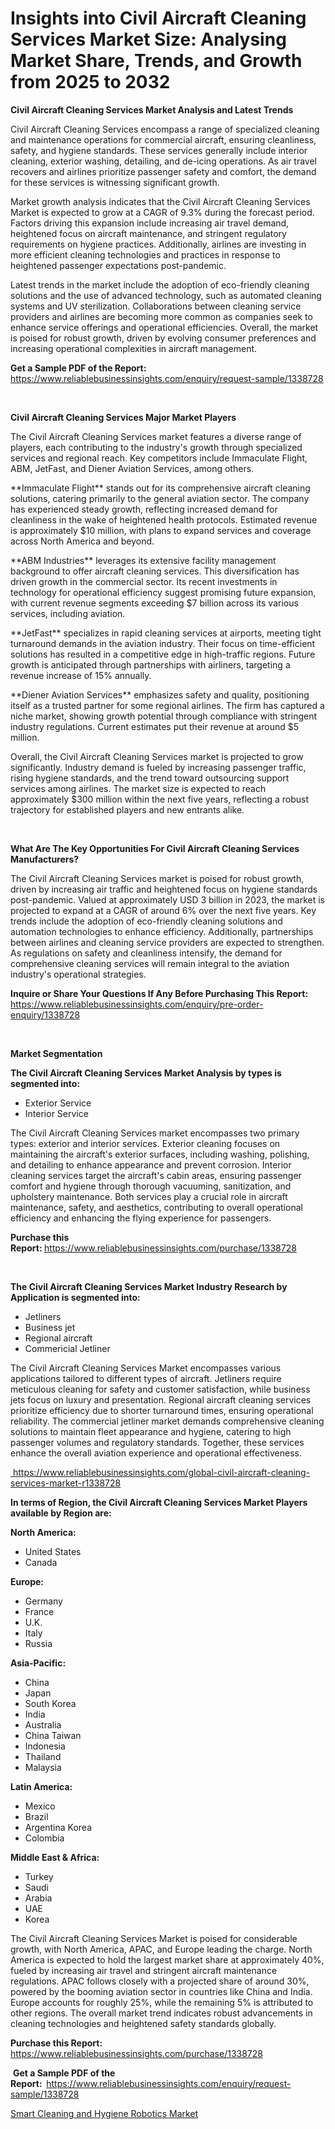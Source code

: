 <p><h1>Insights into Civil Aircraft Cleaning Services Market Size: Analysing Market Share, Trends, and Growth from 2025 to 2032</h1></p><p><strong>Civil Aircraft Cleaning Services Market Analysis and Latest Trends</strong></p>
<p><p>Civil Aircraft Cleaning Services encompass a range of specialized cleaning and maintenance operations for commercial aircraft, ensuring cleanliness, safety, and hygiene standards. These services generally include interior cleaning, exterior washing, detailing, and de-icing operations. As air travel recovers and airlines prioritize passenger safety and comfort, the demand for these services is witnessing significant growth.</p><p>Market growth analysis indicates that the Civil Aircraft Cleaning Services Market is expected to grow at a CAGR of 9.3% during the forecast period. Factors driving this expansion include increasing air travel demand, heightened focus on aircraft maintenance, and stringent regulatory requirements on hygiene practices. Additionally, airlines are investing in more efficient cleaning technologies and practices in response to heightened passenger expectations post-pandemic.</p><p>Latest trends in the market include the adoption of eco-friendly cleaning solutions and the use of advanced technology, such as automated cleaning systems and UV sterilization. Collaborations between cleaning service providers and airlines are becoming more common as companies seek to enhance service offerings and operational efficiencies. Overall, the market is poised for robust growth, driven by evolving consumer preferences and increasing operational complexities in aircraft management.</p></p>
<p><strong>Get a Sample PDF of the Report:&nbsp;</strong> <a href="https://www.reliablebusinessinsights.com/enquiry/request-sample/1338728?utm_campaign=2440&utm_medium=2&utm_source=Github&utm_content=ia&utm_term=27032025&utm_id=civil-aircraft-cleaning-services">https://www.reliablebusinessinsights.com/enquiry/request-sample/1338728</a></p>
<p>&nbsp;</p>
<p><strong>Civil Aircraft Cleaning Services Major Market Players</strong></p>
<p><p>The Civil Aircraft Cleaning Services market features a diverse range of players, each contributing to the industry's growth through specialized services and regional reach. Key competitors include Immaculate Flight, ABM, JetFast, and Diener Aviation Services, among others.</p><p>**Immaculate Flight** stands out for its comprehensive aircraft cleaning solutions, catering primarily to the general aviation sector. The company has experienced steady growth, reflecting increased demand for cleanliness in the wake of heightened health protocols. Estimated revenue is approximately $10 million, with plans to expand services and coverage across North America and beyond.</p><p>**ABM Industries** leverages its extensive facility management background to offer aircraft cleaning services. This diversification has driven growth in the commercial sector. Its recent investments in technology for operational efficiency suggest promising future expansion, with current revenue segments exceeding $7 billion across its various services, including aviation.</p><p>**JetFast** specializes in rapid cleaning services at airports, meeting tight turnaround demands in the aviation industry. Their focus on time-efficient solutions has resulted in a competitive edge in high-traffic regions. Future growth is anticipated through partnerships with airliners, targeting a revenue increase of 15% annually.</p><p>**Diener Aviation Services** emphasizes safety and quality, positioning itself as a trusted partner for some regional airlines. The firm has captured a niche market, showing growth potential through compliance with stringent industry regulations. Current estimates put their revenue at around $5 million.</p><p>Overall, the Civil Aircraft Cleaning Services market is projected to grow significantly. Industry demand is fueled by increasing passenger traffic, rising hygiene standards, and the trend toward outsourcing support services among airlines. The market size is expected to reach approximately $300 million within the next five years, reflecting a robust trajectory for established players and new entrants alike.</p></p>
<p>&nbsp;</p>
<p><strong>What Are The Key Opportunities For Civil Aircraft Cleaning Services Manufacturers?</strong></p>
<p><p>The Civil Aircraft Cleaning Services market is poised for robust growth, driven by increasing air traffic and heightened focus on hygiene standards post-pandemic. Valued at approximately USD 3 billion in 2023, the market is projected to expand at a CAGR of around 6% over the next five years. Key trends include the adoption of eco-friendly cleaning solutions and automation technologies to enhance efficiency. Additionally, partnerships between airlines and cleaning service providers are expected to strengthen. As regulations on safety and cleanliness intensify, the demand for comprehensive cleaning services will remain integral to the aviation industry's operational strategies.</p></p>
<p><strong>Inquire or Share Your Questions If Any Before Purchasing This Report:</strong> <a href="https://www.reliablebusinessinsights.com/enquiry/pre-order-enquiry/1338728?utm_campaign=2440&utm_medium=2&utm_source=Github&utm_content=ia&utm_term=27032025&utm_id=civil-aircraft-cleaning-services">https://www.reliablebusinessinsights.com/enquiry/pre-order-enquiry/1338728</a></p>
<p>&nbsp;</p>
<p><strong>Market Segmentation</strong></p>
<p><strong>The Civil Aircraft Cleaning Services Market Analysis by types is segmented into:</strong></p>
<p><ul><li>Exterior Service</li><li>Interior Service</li></ul></p>
<p><p>The Civil Aircraft Cleaning Services market encompasses two primary types: exterior and interior services. Exterior cleaning focuses on maintaining the aircraft's exterior surfaces, including washing, polishing, and detailing to enhance appearance and prevent corrosion. Interior cleaning services target the aircraft's cabin areas, ensuring passenger comfort and hygiene through thorough vacuuming, sanitization, and upholstery maintenance. Both services play a crucial role in aircraft maintenance, safety, and aesthetics, contributing to overall operational efficiency and enhancing the flying experience for passengers.</p></p>
<p><strong>Purchase this Report:&nbsp;</strong><a href="https://www.reliablebusinessinsights.com/purchase/1338728?utm_campaign=2440&utm_medium=2&utm_source=Github&utm_content=ia&utm_term=27032025&utm_id=civil-aircraft-cleaning-services">https://www.reliablebusinessinsights.com/purchase/1338728</a></p>
<p>&nbsp;</p>
<p><strong>The Civil Aircraft Cleaning Services Market Industry Research by Application is segmented into:</strong></p>
<p><ul><li>Jetliners</li><li>Business jet</li><li>Regional aircraft</li><li>Commericial Jetliner</li></ul></p>
<p><p>The Civil Aircraft Cleaning Services Market encompasses various applications tailored to different types of aircraft. Jetliners require meticulous cleaning for safety and customer satisfaction, while business jets focus on luxury and presentation. Regional aircraft cleaning services prioritize efficiency due to shorter turnaround times, ensuring operational reliability. The commercial jetliner market demands comprehensive cleaning solutions to maintain fleet appearance and hygiene, catering to high passenger volumes and regulatory standards. Together, these services enhance the overall aviation experience and operational effectiveness.</p></p>
<p><a href="https://www.reliablebusinessinsights.com/global-civil-aircraft-cleaning-services-market-r1338728?utm_campaign=2440&utm_medium=2&utm_source=Github&utm_content=ia&utm_term=27032025&utm_id=civil-aircraft-cleaning-services">&nbsp;https://www.reliablebusinessinsights.com/global-civil-aircraft-cleaning-services-market-r1338728</a></p>
<p><strong>In terms of Region, the Civil Aircraft Cleaning Services Market Players available by Region are:</strong></p>
<p>
    <p> <strong> North America: </strong>
        <ul>
            <li>United States</li>
            <li>Canada</li>
        </ul>
        </p> 
    <p> <strong> Europe: </strong>
        <ul>
            <li>Germany</li>
            <li>France</li>
            <li>U.K.</li>
            <li>Italy</li>
            <li>Russia</li>
        </ul>
        </p> 
    <p> <strong> Asia-Pacific: </strong>
        <ul>
            <li>China</li>
            <li>Japan</li>
            <li>South Korea</li>
            <li>India</li>
            <li>Australia</li>
            <li>China Taiwan</li>
            <li>Indonesia</li>
            <li>Thailand</li>
            <li>Malaysia</li>
        </ul>
        </p> 
    <p> <strong> Latin America: </strong>
        <ul>
            <li>Mexico</li>
            <li>Brazil</li>
            <li>Argentina Korea</li>
            <li>Colombia</li>
        </ul>
        </p> 
    <p> <strong> Middle East & Africa: </strong>
        <ul>
            <li>Turkey</li>
            <li>Saudi</li>
            <li>Arabia</li>
            <li>UAE</li>
            <li>Korea</li>
        </ul>
    </p>
    </p>
<p><p>The Civil Aircraft Cleaning Services Market is poised for considerable growth, with North America, APAC, and Europe leading the charge. North America is expected to hold the largest market share at approximately 40%, fueled by increasing air travel and stringent aircraft maintenance regulations. APAC follows closely with a projected share of around 30%, powered by the booming aviation sector in countries like China and India. Europe accounts for roughly 25%, while the remaining 5% is attributed to other regions. The overall market trend indicates robust advancements in cleaning technologies and heightened safety standards globally.</p></p>
<p><strong>Purchase this Report: </strong><a href="https://www.reliablebusinessinsights.com/purchase/1338728?utm_campaign=2440&utm_medium=2&utm_source=Github&utm_content=ia&utm_term=27032025&utm_id=civil-aircraft-cleaning-services">https://www.reliablebusinessinsights.com/purchase/1338728</a></p>
<p>&nbsp;<strong>Get a Sample PDF of the Report:&nbsp;&nbsp;</strong><a href="https://www.reliablebusinessinsights.com/enquiry/request-sample/1338728?utm_campaign=2440&utm_medium=2&utm_source=Github&utm_content=ia&utm_term=27032025&utm_id=civil-aircraft-cleaning-services">https://www.reliablebusinessinsights.com/enquiry/request-sample/1338728</a></p>
<p><strong></strong></p>
<p><p><a href="https://github.com/hillsmyung726/Market-Research-Report-List-1/blob/main/smart-cleaning-and-hygiene-robotics-market.md?utm_campaign=2440&utm_medium=2&utm_source=Github&utm_content=ia&utm_term=27032025&utm_id=civil-aircraft-cleaning-services">Smart Cleaning and Hygiene Robotics Market</a></p></p>